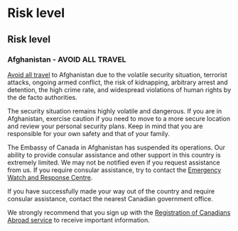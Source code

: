# Risk level

## Risk level

### Afghanistan - AVOID ALL TRAVEL

[Avoid all travel](#levels "Risk Levels") to Afghanistan due to the volatile security situation, terrorist attacks, ongoing armed conflict, the risk of kidnapping, arbitrary arrest and detention, the high crime rate, and widespread violations of human rights by the de facto authorities.

The security situation remains highly volatile and dangerous. If you are in Afghanistan, exercise caution if you need to move to a more secure location and review your personal security plans. Keep in mind that you are responsible for your own safety and that of your family.

The Embassy of Canada in Afghanistan has suspended its operations. Our ability to provide consular assistance and other support in this country is extremely limited. We may not be notified even if you request assistance from us. If you require consular assistance, try to contact the [Emergency Watch and Response Centre](https://travel.gc.ca/assistance/emergency-assistance).

If you have successfully made your way out of the country and require consular assistance, contact the nearest Canadian government office.

We strongly recommend that you sign up with the [Registration of Canadians Abroad service](https://travel.gc.ca/travelling/registration) to receive important information.